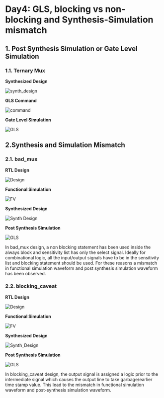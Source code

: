 # Day4: GLS, blocking vs non-blocking and Synthesis-Simulation mismatch

## 1. Post Synthesis Simulation or Gate Level Simulation
### 1.1. Ternary Mux

**Synthesized Design**

![synth_design]()

**GLS Command**

![command]()

**Gate Level Simulation**

![GLS]()

## 2.Synthesis and Simulation Mismatch
### 2.1. bad_mux

**RTL Design**

![Design]()

**Functional Simulation**

![FV]()

**Synthesized Design**

![Synth Design]()

**Post Synthesis Simulation**

![GLS]()

In bad_mux design, a non blocking statement has been used inside the always block and sensitivity list has only the select signal. Ideally for combinational logic, all the input/output signals have to be in the sensitivity list and blocking statement should be used. For these reasons a mismatch in functional simulation waveform and post synthesis simulation waveform has been observed. 

### 2.2. blocking_caveat

**RTL Design**

![Design]()

**Functional Simulation**

![FV]()

**Synthesized Design**

![Synth_Design]()

**Post Synthesis Simulation**

![GLS]()

In blocking_caveat design, the output signal is assigned a logic prior to the intermediate signal which causes the output line to take garbage/earlier time stamp value. This lead to the mismatch in functional simulation waveform and post-synthesis simulation waveform.   
